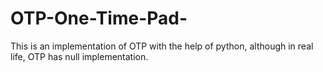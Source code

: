 # OTP-One-Time-Pad-
This is an implementation of OTP with the help of python, although in real life, OTP has null implementation. 
